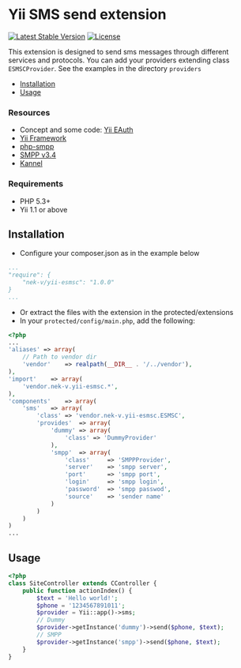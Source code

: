 Yii SMS send extension
=========
[![Latest Stable Version](https://poser.pugx.org/nek-v/yii-esmsc/v/stable.svg)](https://packagist.org/packages/nek-v/yii-esmsc)
[![License](https://poser.pugx.org/nek-v/yii-esmsc/license.svg)](https://packagist.org/packages/nek-v/yii-esmsc)

This extension is designed to send sms messages through different services and protocols.
You can add your providers extending class ```ESMSCProvider```.
See the examples in the directory ```providers```

* [Installation](#installation)
* [Usage](#usage)

### Resources

* Concept and some code: [Yii EAuth](https://github.com/Nodge/yii-eauth)
* [Yii Framework](http://yiiframework.com/)
* [php-smpp](https://github.com/onlinecity/php-smpp)
* [SMPP v3.4](http://opensmpp.org/specs/smppv34_gsmumts_ig_v10.pdf)
* [Kannel](http://www.kannel.org/)

### Requirements

* PHP 5.3+
* Yii 1.1 or above


## Installation
* Configure your composer.json as in the example below

```yaml
...
"require": {
    "nek-v/yii-esmsc": "1.0.0"
}
...
```
* Or extract the files with the extension in the protected/extensions
* In your `protected/config/main.php`, add the following:

```php
<?php
...
'aliases' => array(
    // Path to vendor dir
    'vendor'    => realpath(__DIR__ . '/../vendor'),
),
'import'    => array(
    'vendor.nek-v.yii-esmsc.*',
),
'components'    => array(
    'sms'   => array(
        'class' => 'vendor.nek-v.yii-esmsc.ESMSC',
        'provides'  => array(
            'dummy' => array(
                'class' => 'DummyProvider'
            ),
            'smpp'  => array(
                'class'     => 'SMPPProvider',
                'server'    => 'smpp server',
                'port'      => 'smpp port',
                'login'     => 'smpp login',
                'password'  => 'smpp passwod',
                'source'    => 'sender name'
            )
        )
    )
)
...
```
## Usage

```php
<?php
class SiteController extends CController {
    public function actionIndex() {
        $text = 'Hello world!';
        $phone = '1234567891011';
        $provider = Yii::app()->sms;
        // Dummy
        $provider->getInstance('dummy')->send($phone, $text);
        // SMPP
        $provider->getInstance('smpp')->send($phone, $text);
    }
}
```